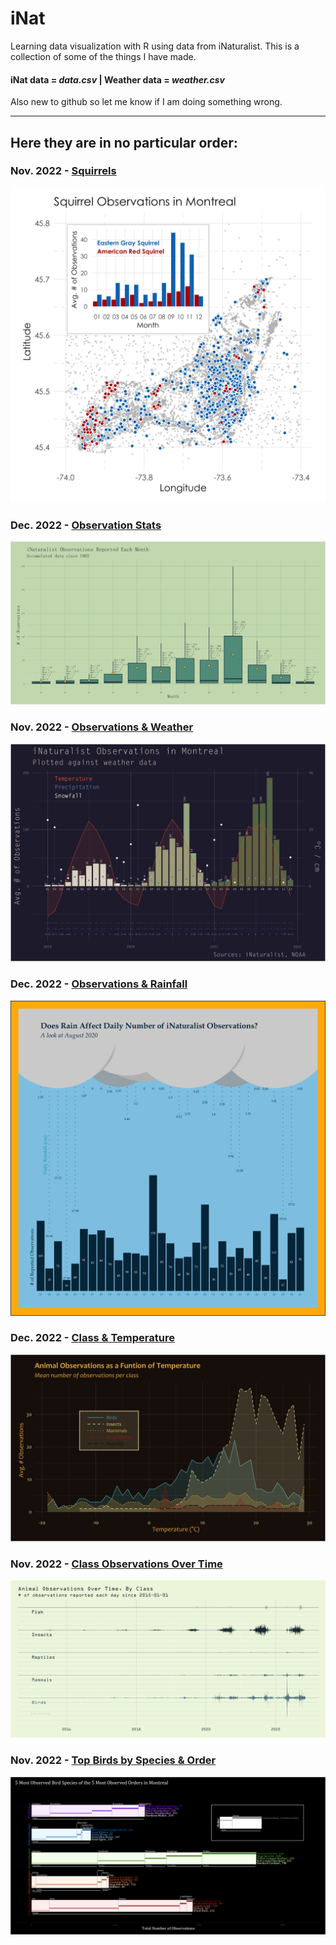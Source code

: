 # iNat
Learning data visualization with R using data from iNaturalist. This is a collection of some of the things I have made.

#### **iNat data** = *data.csv* | **Weather data** = *weather.csv*

Also new to github so let me know if I am doing something wrong.

***

## Here they are in no particular order:
### Nov. 2022 - [Squirrels](squirrels/)
![Data visualization for the "Squirrels" project](squirrels/squirrels.png)

### Dec. 2022 - [Observation Stats](five_number/)
![Data visualization for the "Five_Number" project](five_number/stats_obs.png)

### Nov. 2022 - [Observations & Weather](obs_weather/)
![Data visualization for the "Obs_Weather" project](obs_weather/weather.png)

### Dec. 2022 - [Observations & Rainfall](raincloud/)
![Data visualization for the "Raincloud" project](raincloud/PRCP_aug.png)

### Dec. 2022 - [Class & Temperature](class_temp/)
![Data visualization for the "Class_Temp" projecct](class_temp/class_temp.png)

### Nov. 2022 - [Class Observations Over Time](class_count/)
![Data visualization for the "Class_Count" project](class_count/classcount.png)

### Nov. 2022 - [Top Birds by Species & Order](top_birds/)
![Data visualization for the "Top_Birds" project](top_birds/topbirds.png)
